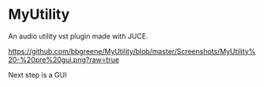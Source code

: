 # MyUtility

An audio utility vst plugin made with JUCE.

https://github.com/bbgreene/MyUtility/blob/master/Screenshots/MyUtility%20-%20pre%20gui.png?raw=true

Next step is a GUI
